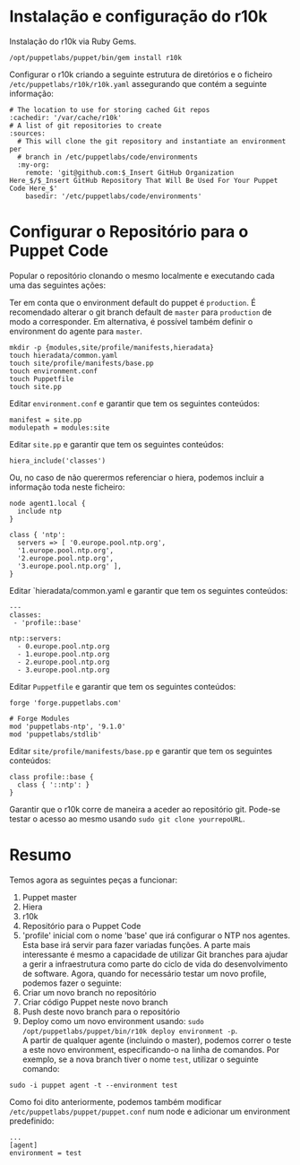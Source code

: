 # Instalação e configuração do r10k

Instalação do r10k via Ruby Gems.

```
/opt/puppetlabs/puppet/bin/gem install r10k
```

Configurar o r10k criando a seguinte estrutura de diretórios e o ficheiro `/etc/puppetlabs/r10k/r10k.yaml` assegurando que contém a seguinte informação:

```
# The location to use for storing cached Git repos
:cachedir: '/var/cache/r10k'
# A list of git repositories to create
:sources:
  # This will clone the git repository and instantiate an environment per
  # branch in /etc/puppetlabs/code/environments
  :my-org:
    remote: 'git@github.com:$_Insert GitHub Organization Here_$/$_Insert GitHub Repository That Will Be Used For Your Puppet Code Here_$'
    basedir: '/etc/puppetlabs/code/environments'
```
# Configurar o Repositório para o Puppet Code

Popular o repositório clonando o mesmo localmente e executando cada uma das seguintes ações:

Ter em conta que o environment default do puppet é `production`. É recomendado alterar o git branch default de `master` para `production` de modo a corresponder. Em alternativa, é possível também definir o environment do agente para `master`.

```
mkdir -p {modules,site/profile/manifests,hieradata}
touch hieradata/common.yaml
touch site/profile/manifests/base.pp
touch environment.conf
touch Puppetfile
touch site.pp
```

Editar `environment.conf` e garantir que tem os seguintes conteúdos:

```
manifest = site.pp
modulepath = modules:site
```

Editar `site.pp` e garantir que tem os seguintes conteúdos:

```
hiera_include('classes')
```

Ou, no caso de não querermos referenciar o hiera, podemos incluir a informação toda neste ficheiro:
```
node agent1.local {
  include ntp
}

class { 'ntp':
  servers => [ '0.europe.pool.ntp.org',
  '1.europe.pool.ntp.org',
  '2.europe.pool.ntp.org',
  '3.europe.pool.ntp.org' ],
}

```

Editar `hieradata/common.yaml e garantir que tem os seguintes conteúdos:
```
---
classes:
 - 'profile::base'

ntp::servers:
  - 0.europe.pool.ntp.org
  - 1.europe.pool.ntp.org
  - 2.europe.pool.ntp.org
  - 3.europe.pool.ntp.org
```
Editar `Puppetfile` e garantir que tem os seguintes conteúdos:
```
forge 'forge.puppetlabs.com'

# Forge Modules
mod 'puppetlabs-ntp', '9.1.0'
mod 'puppetlabs/stdlib'
```
Editar `site/profile/manifests/base.pp` e garantir que tem os seguintes conteúdos:
```
class profile::base {
  class { '::ntp': }
}
```
Garantir que o r10k corre de maneira a aceder ao repositório git. Pode-se testar o acesso ao mesmo usando `sudo git clone yourrepoURL`.
# Resumo
Temos agora as seguintes peças a funcionar:
1. Puppet master
2. Hiera
3. r10k
4. Repositório para o Puppet Code
5. 'profile' inicial com o nome 'base' que irá configurar o NTP nos agentes.
Esta base irá servir para fazer variadas funções. A parte mais interessante é mesmo a capacidade de utilizar Git branches para ajudar a gerir a infraestrutura como parte do ciclo de vida do desenvolvimento de software. Agora, quando for necessário testar um novo profile, podemos fazer o seguinte:
1. Criar um novo branch no repositório
2. Criar código Puppet neste novo branch
3. Push deste novo branch para o repositório
4. Deploy como um novo environment usando: `sudo /opt/puppetlabs/puppet/bin/r10k deploy environment -p`.  
A partir de qualquer agente (incluindo o master), podemos correr o teste a este novo environment, especificando-o na linha de comandos. Por exemplo, se a nova branch tiver o nome `test`, utilizar o seguinte comando:
```
sudo -i puppet agent -t --environment test
```
Como foi dito anteriormente, podemos também modificar `/etc/puppetlabs/puppet/puppet.conf` num node e adicionar um environment predefinido:
```
...
[agent]
environment = test
```
